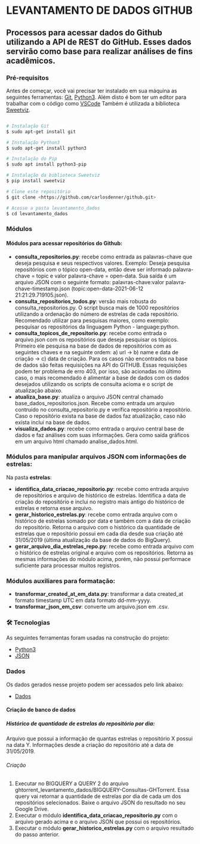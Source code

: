 # LEVANTAMENTO DE DADOS GITHUB

## Processos para acessar dados do Github utilizando a API de REST do GitHub. Esses dados servirão como base para realizar análises de fins acadêmicos.

### Pré-requisitos
Antes de começar, você vai precisar ter instalado em sua máquina as seguintes ferramentas: 
[Git](https://git-scm.com), [Python3](https://www.python.org/). 
Além disto é bom ter um editor para trabalhar com o código como [VSCode](https://code.visualstudio.com/)
Também é utilizada a biblioteca [Sweetviz](https://pypi.org/project/sweetviz/).

```bash

# Instalação Git
$ sudo apt-get install git

# Instalação Python3 
$ sudo apt-get install python3

# Instalação do Pip
$ sudo apt install python3-pip

# Instalação da biblioteca Sweetviz
$ pip install sweetviz

# Clone este repositório
$ git clone <https://github.com/carlosdenner/github.git>

# Acesse a pasta levantamento_dados
$ cd levantamento_dados

```

### Módulos

#### Módulos para acessar repositórios do Github:

- **consulta_repositorios.py**: recebe como entrada as palavras-chave que deseja pesquisa e seus respectivos valores. Exemplo: Deseja pesquisa repositórios com o tópico open-data, então deve ser informado palavra-chave = topic e valor palavra-chave = open-data. Sua saída é um arquivo JSON com o seguinte formato: palavras-chave:valor palavra-chave-timestamp.json (topic:open-data-2021-06-12 21:21:29.719105.json).
- **consulta_repositorios_todos.py**: versão mais robusta do consulta_repositorios.py. O script busca mais de 1000 repositórios utilizando a ordenação do número de estrelas de cada repositório. Recomendado utilizar para pesquisas maiores, como exemplo: pesquisar os repositórios da linguagem Python - language:python.
- **consulta_topicos_de_repositorio.py**: recebe como entrada o arquivo.json com os repositórios que deseja pesquisar os tópicos. Primeiro ele pesquisa na base de dados de repositórios com as seguintes chaves e na seguinte ordem: a) url -> b) name e data de criação -> c) data de criação. Para os casos não encontrados na base de dados são feitas requisições na API do GITHUB. Essas requisições podem ter problema de erro 403, por isso, são acionadas no último caso, o mais recomendado é alimentar a base de dados com os dados desejados utilizando os scripts de consulta acioma e o script de atualização abaixo.
- **atualiza_base.py**: atualiza o arquivo JSON central chamado base_dados_repositorios.json. Recebe como entrada um arquivo contruido no consulta_repositorio.py e verifica repositório a repositório. Caso o repositório exista na base de dados faz atualização, caso não exista inclui na base de dados.
- **visualiza_dados.py**: recebe como entrada o arquivo central base de dados e faz análises com suas informações. Gera como saída gráficos em um arquivo html chamado analise_dados.html.

### Módulos para manipular arquivos JSON com informações de estrelas:
Na pasta **estrelas**:

- **identifica_data_criacao_repositorio.py**: recebe como entrada arquivo de repositórios e arquivo de histórico de estrelas. Identifica a data de criação do repositório e inclui no registro mais antigo do histórico de estrelas e retorna esse arquivo.
- **gerar_historico_estrelas.py**: recebe como entrada arquivo com o histórico de estrelas somado por data e também com a data de criação do repositório. Retorna o arquivo com o histórico da quantidade de estrelas que o repositório possui em cada dia desde sua criação até 31/05/2019 (ùltima atualização da base de dados do BigQuery).
- **gerar_arquivo_dia_estrelas_repo.py**: recebe como entrada arquivo com o histórico de estrelas original e arquivo com os repositórios. Retorna as mesmas informações do módulo acima, porém, não possui performace suficiente para processar muitos registros.

### Módulos auxiliares para formatação:

- **transformar_created_at_em_data.py**: transformar a data created_at formato timestamp UTC em data formato dd-mm-yyyy.
- **transformar_json_em_csv**: converte um arquivo.json em .csv.

### 🛠 Tecnologias

As seguintes ferramentas foram usadas na construção do projeto:

- [Python3](https://www.python.org/)
- [JSON](https://www.json.org/json-en.html)

### Dados

Os dados gerados nesse projeto podem ser acessados pelo link abaixo:
- [Dados](https://drive.google.com/drive/folders/1nwXFGrAOknPYeDqSTQfKhwJRTe4GvilS?usp=sharing)

#### Criação de banco de dados

##### Histórico de quantidade de estrelas do repositório por dia: 
Arquivo que possui a informação de quantas estrelas o repositório X possui na data Y. Informações desde a criação do repositório até a data de 31/05/2019.

###### Criação
1. Executar no BIGQUERY a QUERY 2 do arquivo ghtorrent_levantamento_dados/BIGQUERY-Consultas-GHTorrent. Essa query vai retornar a quantidade de estrelas por dia de cada um dos repositórios selecionados. Baixe o arquivo JSON do resultado no seu Google Drive.
2. Executar o módulo **identifica_data_criacao_repositorio.py** com o arquivo gerado acima e o arquivo JSON que possui os repositórios.
3. Executar o módulo **gerar_historico_estrelas.py** com o arquivo resultado do passo anterior.
